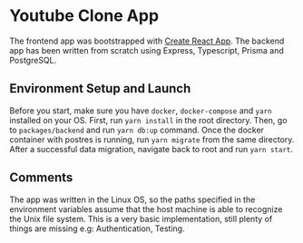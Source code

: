 # Youtube Clone App

The frontend app was bootstrapped with [Create React App](https://github.com/facebook/create-react-app).
The backend app has been written from scratch using Express, Typescript, Prisma and PostgreSQL.

## Environment Setup and Launch

Before you start, make sure you have `docker`, `docker-compose` and `yarn`  installed on your OS.
First, run `yarn install` in the root directory. Then, go to `packages/backend` and run `yarn db:up` command.
Once the docker container with postres is running, run `yarn migrate` from the same directory.
After a successful data migration, navigate back to root and run `yarn start`.

## Comments

The app was written in the Linux OS, so the paths specified in the environment variables assume that the host machine is able to recognize the Unix file system.
This is a very basic implementation, still plenty of things are missing e.g: Authentication, Testing.
